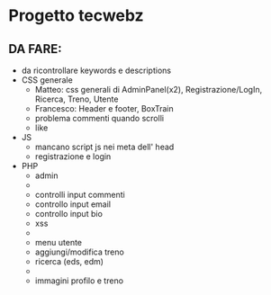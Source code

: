 # Progetto tecwebz
## DA FARE:
* da ricontrollare keywords e descriptions
* CSS generale
  * Matteo: css generali di AdminPanel(x2), Registrazione/LogIn, Ricerca, Treno, Utente
  * Francesco: Header e footer, BoxTrain
  * problema commenti quando scrolli
  * like
* JS
  * mancano script js nei meta dell' head
  * registrazione e login
* PHP
  * admin
  * 
  * controlli input commenti
  * controllo input email
  * controllo input bio
  * xss
  * 
  * menu utente
  * aggiungi/modifica treno
  * ricerca (eds, edm)
  * 
  * immagini profilo e treno